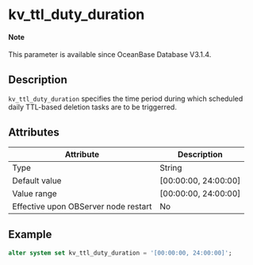 # kv_ttl_duty_duration

<main id="notice" type='explain'>

  <h4>Note</h4>

  <p>This parameter is available since OceanBase Database V3.1.4. </p>

</main>

## Description

`kv_ttl_duty_duration` specifies the time period during which scheduled daily TTL-based deletion tasks are to be triggerred. 

## Attributes

| Attribute | Description |
| --- | --- |
| Type | String |
| Default value | [00:00:00, 24:00:00] |
| Value range | [00:00:00, 24:00:00] |
| Effective upon OBServer node restart | No |

## Example

```sql
alter system set kv_ttl_duty_duration = '[00:00:00, 24:00:00]';
```
